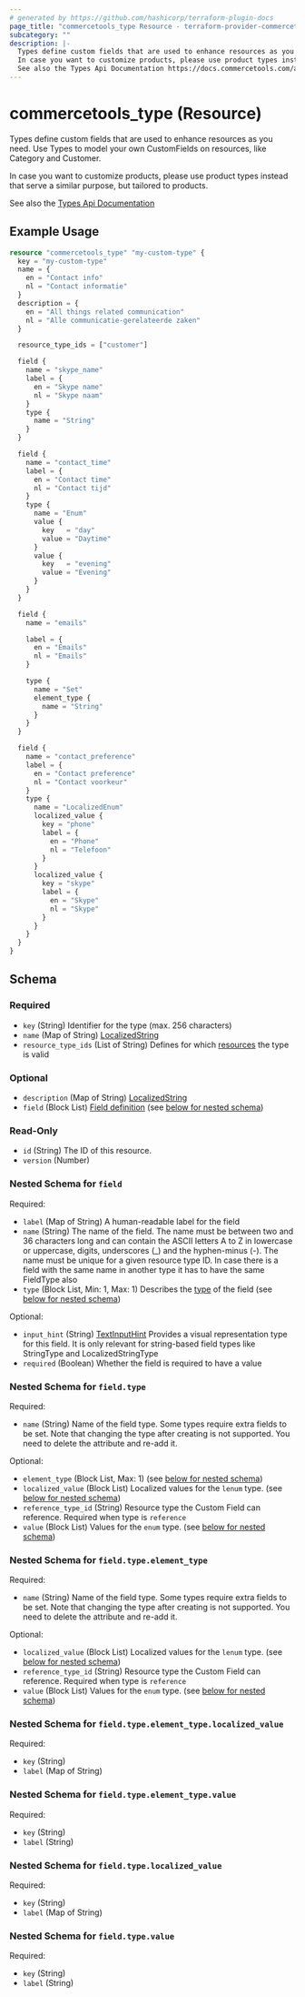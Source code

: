 ```yaml
---
# generated by https://github.com/hashicorp/terraform-plugin-docs
page_title: "commercetools_type Resource - terraform-provider-commercetools"
subcategory: ""
description: |-
  Types define custom fields that are used to enhance resources as you need. Use Types to model your own CustomFields on resources, like Category and Customer.
  In case you want to customize products, please use product types instead that serve a similar purpose, but tailored to products.
  See also the Types Api Documentation https://docs.commercetools.com/api/projects/types
---
```


# commercetools_type (Resource)

Types define custom fields that are used to enhance resources as you need. Use Types to model your own CustomFields on resources, like Category and Customer.

In case you want to customize products, please use product types instead that serve a similar purpose, but tailored to products.

See also the [Types Api Documentation](https://docs.commercetools.com/api/projects/types)

## Example Usage

```terraform
resource "commercetools_type" "my-custom-type" {
  key = "my-custom-type"
  name = {
    en = "Contact info"
    nl = "Contact informatie"
  }
  description = {
    en = "All things related communication"
    nl = "Alle communicatie-gerelateerde zaken"
  }

  resource_type_ids = ["customer"]

  field {
    name = "skype_name"
    label = {
      en = "Skype name"
      nl = "Skype naam"
    }
    type {
      name = "String"
    }
  }

  field {
    name = "contact_time"
    label = {
      en = "Contact time"
      nl = "Contact tijd"
    }
    type {
      name = "Enum"
      value {
        key   = "day"
        value = "Daytime"
      }
      value {
        key   = "evening"
        value = "Evening"
      }
    }
  }

  field {
    name = "emails"

    label = {
      en = "Emails"
      nl = "Emails"
    }

    type {
      name = "Set"
      element_type {
        name = "String"
      }
    }
  }

  field {
    name = "contact_preference"
    label = {
      en = "Contact preference"
      nl = "Contact voorkeur"
    }
    type {
      name = "LocalizedEnum"
      localized_value {
        key = "phone"
        label = {
          en = "Phone"
          nl = "Telefoon"
        }
      }
      localized_value {
        key = "skype"
        label = {
          en = "Skype"
          nl = "Skype"
        }
      }
    }
  }
}
```

<!-- schema generated by tfplugindocs -->
## Schema

### Required

- `key` (String) Identifier for the type (max. 256 characters)
- `name` (Map of String) [LocalizedString](https://docs.commercetools.com/api/types#localizedstring)
- `resource_type_ids` (List of String) Defines for which [resources](https://docs.commercetools.com/api/projects/custom-fields#customizable-resources) the type is valid

### Optional

- `description` (Map of String) [LocalizedString](https://docs.commercetools.com/api/types#localizedstring)
- `field` (Block List) [Field definition](https://docs.commercetools.com/api/projects/types#fielddefinition) (see [below for nested schema](#nestedblock--field))

### Read-Only

- `id` (String) The ID of this resource.
- `version` (Number)

<a id="nestedblock--field"></a>
### Nested Schema for `field`

Required:

- `label` (Map of String) A human-readable label for the field
- `name` (String) The name of the field.
The name must be between two and 36 characters long and can contain the ASCII letters A to Z in lowercase or uppercase, digits, underscores (_) and the hyphen-minus (-).
The name must be unique for a given resource type ID. In case there is a field with the same name in another type it has to have the same FieldType also
- `type` (Block List, Min: 1, Max: 1) Describes the [type](https://docs.commercetools.com/api/projects/types#fieldtype) of the field (see [below for nested schema](#nestedblock--field--type))

Optional:

- `input_hint` (String) [TextInputHint](https://docs.commercetools.com/api/projects/types#textinputhint) Provides a visual representation type for this field. It is only relevant for string-based field types like StringType and LocalizedStringType
- `required` (Boolean) Whether the field is required to have a value

<a id="nestedblock--field--type"></a>
### Nested Schema for `field.type`

Required:

- `name` (String) Name of the field type. Some types require extra fields to be set. Note that changing the type after creating is not supported. You need to delete the attribute and re-add it.

Optional:

- `element_type` (Block List, Max: 1) (see [below for nested schema](#nestedblock--field--type--element_type))
- `localized_value` (Block List) Localized values for the `lenum` type. (see [below for nested schema](#nestedblock--field--type--localized_value))
- `reference_type_id` (String) Resource type the Custom Field can reference. Required when type is `reference`
- `value` (Block List) Values for the `enum` type. (see [below for nested schema](#nestedblock--field--type--value))

<a id="nestedblock--field--type--element_type"></a>
### Nested Schema for `field.type.element_type`

Required:

- `name` (String) Name of the field type. Some types require extra fields to be set. Note that changing the type after creating is not supported. You need to delete the attribute and re-add it.

Optional:

- `localized_value` (Block List) Localized values for the `lenum` type. (see [below for nested schema](#nestedblock--field--type--element_type--localized_value))
- `reference_type_id` (String) Resource type the Custom Field can reference. Required when type is `reference`
- `value` (Block List) Values for the `enum` type. (see [below for nested schema](#nestedblock--field--type--element_type--value))

<a id="nestedblock--field--type--element_type--localized_value"></a>
### Nested Schema for `field.type.element_type.localized_value`

Required:

- `key` (String)
- `label` (Map of String)


<a id="nestedblock--field--type--element_type--value"></a>
### Nested Schema for `field.type.element_type.value`

Required:

- `key` (String)
- `label` (String)



<a id="nestedblock--field--type--localized_value"></a>
### Nested Schema for `field.type.localized_value`

Required:

- `key` (String)
- `label` (Map of String)


<a id="nestedblock--field--type--value"></a>
### Nested Schema for `field.type.value`

Required:

- `key` (String)
- `label` (String)
